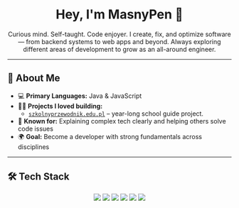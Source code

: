 <h1 align="center">Hey, I'm MasnyPen 👋</h1>

<p align="center">
  Curious mind. Self-taught. Code enjoyer.  
  I create, fix, and optimize software — from backend systems to web apps and beyond.  
  Always exploring different areas of development to grow as an all-around engineer.
</p>

---

## 🧠 About Me  
- 💻 **Primary Languages:** Java & JavaScript  
- 🧑‍💻 **Projects I loved building:**  
  - [`szkolnyprzewodnik.edu.pl`](http://szkolnyprzewodnik.edu.pl) – year-long school guide project.
- 🤝 **Known for:** Explaining complex tech clearly and helping others solve code issues  
- 🌍 **Goal:** Become a developer with strong fundamentals across disciplines  

---

## 🛠️ Tech Stack  
<p align="center">
  <img src="https://img.shields.io/badge/-Java-007396?style=for-the-badge&logo=java&logoColor=white" />
  <img src="https://img.shields.io/badge/-JavaScript-F7DF1E?style=for-the-badge&logo=javascript&logoColor=black" />
  <img src="https://img.shields.io/badge/-Spring_Boot-6DB33F?style=for-the-badge&logo=spring-boot&logoColor=white" />
  <img src="https://img.shields.io/badge/-Node.js-339933?style=for-the-badge&logo=node.js&logoColor=white" />
  <img src="https://img.shields.io/badge/-SQLite-003B57?style=for-the-badge&logo=sqlite&logoColor=white" />
  <img src="https://img.shields.io/badge/-Git-F05032?style=for-the-badge&logo=git&logoColor=white" />
</p>
